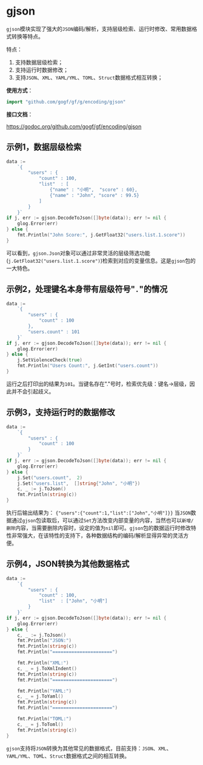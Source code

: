 
# gjson

`gjson`模块实现了强大的`JSON`编码/解析，支持层级检索、运行时修改、常用数据格式转换等特点。

特点：
1. 支持数据层级检索；
2. 支持运行时数据修改；
3. 支持`JSON`、`XML`、`YAML/YML`、`TOML`、`Struct`数据格式相互转换；

**使用方式**：
```go
import "github.com/gogf/gf/g/encoding/gjson"
```

**接口文档**： 

https://godoc.org/github.com/gogf/gf/encoding/gjson


## 示例1，数据层级检索
```go
data :=
    `{
        "users" : {
            "count" : 100,
            "list"  : [
                {"name" : "小明",  "score" : 60},
                {"name" : "John", "score" : 99.5}
            ]
        }
    }`
if j, err := gjson.DecodeToJson([]byte(data)); err != nil {
    glog.Error(err)
} else {
    fmt.Println("John Score:", j.GetFloat32("users.list.1.score"))
}
```

可以看到，`gjson.Json`对象可以通过非常灵活的层级筛选功能(```j.GetFloat32("users.list.1.score")```)检索到对应的变量信息。这是`gjson`包的一大特色。
    
## 示例2，处理键名本身带有层级符号"`.`"的情况
```go
data :=
    `{
        "users" : {
            "count" : 100
        },
        "users.count" : 101
    }`
if j, err := gjson.DecodeToJson([]byte(data)); err != nil {
    glog.Error(err)
} else {
    j.SetViolenceCheck(true)
    fmt.Println("Users Count:", j.GetInt("users.count"))
}
```
运行之后打印出的结果为```101```。当键名存在"."号时，检索优先级：键名->层级，因此并不会引起歧义。
    
## 示例3，支持运行时的数据修改
```go
data :=
    `{
        "users" : {
            "count" : 100
        }
    }`
if j, err := gjson.DecodeToJson([]byte(data)); err != nil {
    glog.Error(err)
} else {
    j.Set("users.count",  2)
    j.Set("users.list",  []string{"John", "小明"})
    c, _ := j.ToJson()
    fmt.Println(string(c))
}
```
执行后输出结果为：
```{"users":{"count":1,"list":["John","小明"]}}```
当`JSON`数据通过`gjson`包读取后，可以通过`Set`方法改变内部变量的内容，当然也可以`新增/删除`内容，当需要删除内容时，设定的值为`nil`即可。`gjson`包的数据运行时修改特性非常强大，在该特性的支持下，各种数据结构的编码/解析显得异常的灵活方便。

    
## 示例4，JSON转换为其他数据格式
```go
data :=
    `{
        "users" : {
            "count" : 100,
            "list"  : ["John", "小明"]
        }
    }`
if j, err := gjson.DecodeToJson([]byte(data)); err != nil {
    glog.Error(err)
} else {
    c, _ := j.ToJson()
    fmt.Println("JSON:")
    fmt.Println(string(c))
    fmt.Println("======================")

    fmt.Println("XML:")
    c, _ = j.ToXmlIndent()
    fmt.Println(string(c))
    fmt.Println("======================")

    fmt.Println("YAML:")
    c, _ = j.ToYaml()
    fmt.Println(string(c))
    fmt.Println("======================")

    fmt.Println("TOML:")
    c, _ = j.ToToml()
    fmt.Println(string(c))
}
```
`gjson`支持将`JSON`转换为其他常见的数据格式，目前支持：`JSON`、`XML`、`YAML/YML`、`TOM`L、`Struct`数据格式之间的相互转换。
    
    
    
    
    